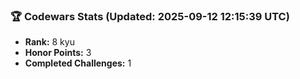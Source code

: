 ### 🏆 Codewars Stats (Updated: 2025-09-12 12:15:39 UTC)

- **Rank:** 8 kyu
- **Honor Points:** 3
- **Completed Challenges:** 1
